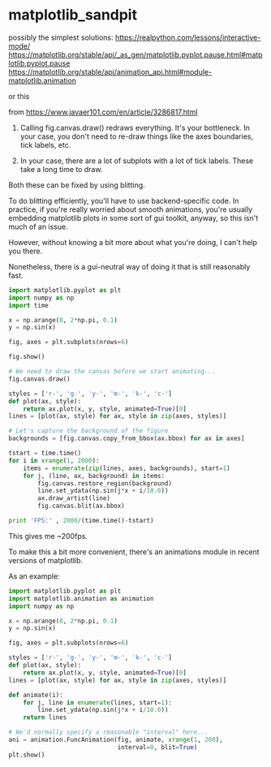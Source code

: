 # matplotlib_sandpit

possibly the simplest solutions:
https://realpython.com/lessons/interactive-mode/
https://matplotlib.org/stable/api/_as_gen/matplotlib.pyplot.pause.html#matplotlib.pyplot.pause
https://matplotlib.org/stable/api/animation_api.html#module-matplotlib.animation


or this

from https://www.javaer101.com/en/article/3286817.html

1) Calling fig.canvas.draw() redraws everything. It's your bottleneck. In your case, you don't need to re-draw things like the axes boundaries, tick labels, etc.

2) In your case, there are a lot of subplots with a lot of tick labels. These take a long time to draw.

Both these can be fixed by using blitting.

To do blitting efficiently, you'll have to use backend-specific code. In practice, if you're really worried about smooth animations, you're usually embedding matplotlib plots in some sort of gui toolkit, anyway, so this isn't much of an issue.

However, without knowing a bit more about what you're doing, I can't help you there.

Nonetheless, there is a gui-neutral way of doing it that is still reasonably fast.

```python
import matplotlib.pyplot as plt
import numpy as np
import time

x = np.arange(0, 2*np.pi, 0.1)
y = np.sin(x)

fig, axes = plt.subplots(nrows=6)

fig.show()

# We need to draw the canvas before we start animating...
fig.canvas.draw()

styles = ['r-', 'g-', 'y-', 'm-', 'k-', 'c-']
def plot(ax, style):
    return ax.plot(x, y, style, animated=True)[0]
lines = [plot(ax, style) for ax, style in zip(axes, styles)]

# Let's capture the background of the figure
backgrounds = [fig.canvas.copy_from_bbox(ax.bbox) for ax in axes]

tstart = time.time()
for i in xrange(1, 2000):
    items = enumerate(zip(lines, axes, backgrounds), start=1)
    for j, (line, ax, background) in items:
        fig.canvas.restore_region(background)
        line.set_ydata(np.sin(j*x + i/10.0))
        ax.draw_artist(line)
        fig.canvas.blit(ax.bbox)

print 'FPS:' , 2000/(time.time()-tstart)
```

This gives me ~200fps.

To make this a bit more convenient, there's an animations module in recent versions of matplotlib.

As an example:

```python
import matplotlib.pyplot as plt
import matplotlib.animation as animation
import numpy as np

x = np.arange(0, 2*np.pi, 0.1)
y = np.sin(x)

fig, axes = plt.subplots(nrows=6)

styles = ['r-', 'g-', 'y-', 'm-', 'k-', 'c-']
def plot(ax, style):
    return ax.plot(x, y, style, animated=True)[0]
lines = [plot(ax, style) for ax, style in zip(axes, styles)]

def animate(i):
    for j, line in enumerate(lines, start=1):
        line.set_ydata(np.sin(j*x + i/10.0))
    return lines

# We'd normally specify a reasonable "interval" here...
ani = animation.FuncAnimation(fig, animate, xrange(1, 200), 
                              interval=0, blit=True)
plt.show()
```
